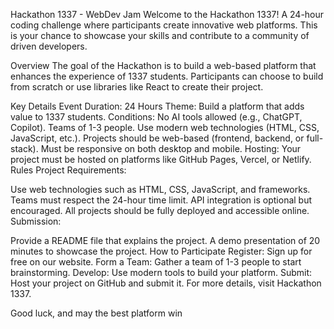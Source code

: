 Hackathon 1337 - WebDev Jam
Welcome to the Hackathon 1337! A 24-hour coding challenge where participants create innovative web platforms. This is your chance to showcase your skills and contribute to a community of driven developers.

Overview
The goal of the Hackathon is to build a web-based platform that enhances the experience of 1337 students. Participants can choose to build from scratch or use libraries like React to create their project.

Key Details
Event Duration: 24 Hours
Theme: Build a platform that adds value to 1337 students.
Conditions:
No AI tools allowed (e.g., ChatGPT, Copilot).
Teams of 1-3 people.
Use modern web technologies (HTML, CSS, JavaScript, etc.).
Projects should be web-based (frontend, backend, or full-stack).
Must be responsive on both desktop and mobile.
Hosting: Your project must be hosted on platforms like GitHub Pages, Vercel, or Netlify.
Rules
Project Requirements:

Use web technologies such as HTML, CSS, JavaScript, and frameworks.
Teams must respect the 24-hour time limit.
API integration is optional but encouraged.
All projects should be fully deployed and accessible online.
Submission:

Provide a README file that explains the project.
A demo presentation of 20 minutes to showcase the project.
How to Participate
Register: Sign up for free on our website.
Form a Team: Gather a team of 1-3 people to start brainstorming.
Develop: Use modern tools to build your platform.
Submit: Host your project on GitHub and submit it.
For more details, visit Hackathon 1337.

Good luck, and may the best platform win
